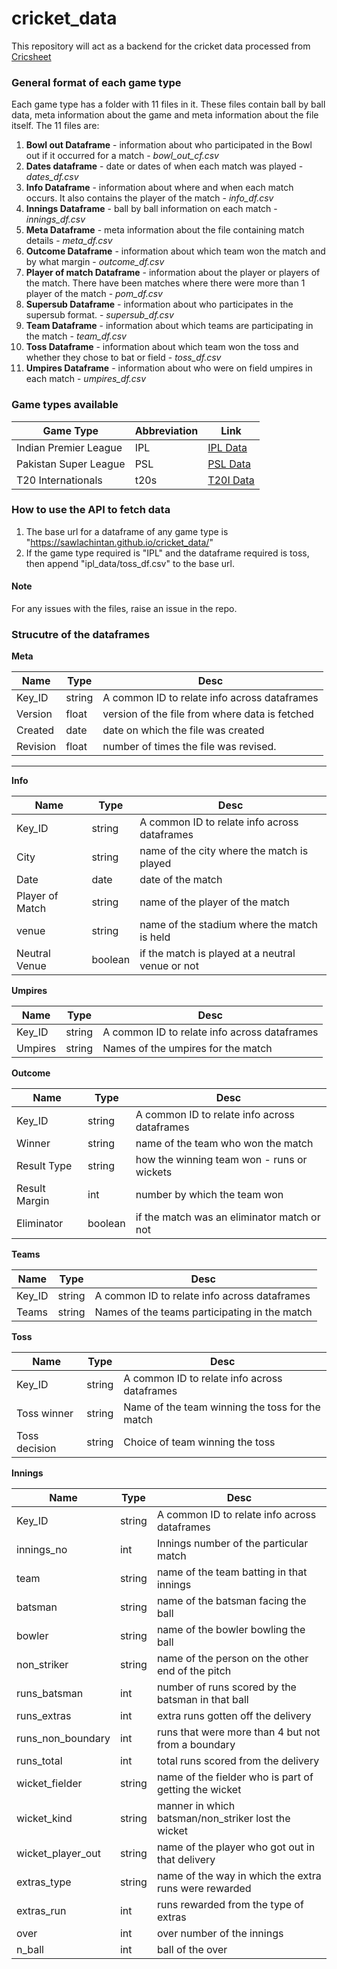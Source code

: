 # cricket_data

This repository will act as a backend for the cricket data processed from [Cricsheet](https://wwww.cricsheet.org)

### General format of each game type

Each game type has a folder with 11 files in it. These files contain ball by ball data, meta information about the game and meta information about the file itself.
The 11 files are: <br>

1. **Bowl out Dataframe** - information about who participated in the Bowl out if it occurred for a match - _bowl_out_cf.csv_
2. **Dates dataframe** - date or dates of when each match was played - _dates_df.csv_
3. **Info Dataframe** - information about where and when each match occurs. It also contains the player of the match - _info_df.csv_
4. **Innings Dataframe** - ball by ball information on each match - _innings_df.csv_
5. **Meta Dataframe** - meta information about the file containing match details - _meta_df.csv_
6. **Outcome Dataframe** - information about which team won the match and by what margin - _outcome_df.csv_
7. **Player of match Dataframe** - information about the player or players of the match. There have been matches where there were more than 1 player of the match - _pom_df.csv_
8. **Supersub Dataframe** - information about who participates in the supersub format. - _supersub_df.csv_
9. **Team Dataframe** - information about which teams are participating in the match - _team_df.csv_
10. **Toss Dataframe** - information about which team won the toss and whether they chose to bat or field - _toss_df.csv_
11. **Umpires Dataframe** - information about who were on field umpires in each match - _umpires_df.csv_

### Game types available <br>

| Game Type             | Abbreviation | Link                     |
| --------------------- | ------------ | ------------------------ |
| Indian Premier League | IPL          | [IPL Data](./ipl_data)   |
| Pakistan Super League | PSL          | [PSL Data](./psl_data)   |
| T20 Internationals    | t20s         | [T20I Data](./t20s_data) |

### How to use the API to fetch data

1. The base url for a dataframe of any game type is "https://sawlachintan.github.io/cricket_data/"
2. If the game type required is "IPL" and the dataframe required is toss, then append "ipl_data/toss_df.csv" to the base url.

#### Note

For any issues with the files, raise an issue in the repo.

### Strucutre of the dataframes

**Meta**

| Name     | Type   | Desc                                           |
| -------- | ------ | ---------------------------------------------- |
| Key_ID   | string | A common ID to relate info across dataframes   |
| Version  | float  | version of the file from where data is fetched |
| Created  | date   | date on which the file was created             |
| Revision | float  | number of times the file was revised.          |

---

**Info**

| Name            | Type    | Desc                                             |
| --------------- | ------- | ------------------------------------------------ |
| Key_ID          | string  | A common ID to relate info across dataframes     |
| City            | string  | name of the city where the match is played       |
| Date            | date    | date of the match                                |
| Player of Match | string  | name of the player of the match                  |
| venue           | string  | name of the stadium where the match is held      |
| Neutral Venue   | boolean | if the match is played at a neutral venue or not |

**Umpires**

| Name    | Type   | Desc                                         |
| ------- | ------ | -------------------------------------------- |
| Key_ID  | string | A common ID to relate info across dataframes |
| Umpires | string | Names of the umpires for the match           |

**Outcome**

| Name          | Type    | Desc                                         |
| ------------- | ------- | -------------------------------------------- |
| Key_ID        | string  | A common ID to relate info across dataframes |
| Winner        | string  | name of the team who won the match           |
| Result Type   | string  | how the winning team won - runs or wickets   |
| Result Margin | int     | number by which the team won                 |
| Eliminator    | boolean | if the match was an eliminator match or not  |

**Teams**

| Name   | Type   | Desc                                          |
| ------ | ------ | --------------------------------------------- |
| Key_ID | string | A common ID to relate info across dataframes  |
| Teams  | string | Names of the teams participating in the match |

**Toss**

| Name          | Type   | Desc                                            |
| ------------- | ------ | ----------------------------------------------- |
| Key_ID        | string | A common ID to relate info across dataframes    |
| Toss winner   | string | Name of the team winning the toss for the match |
| Toss decision | string | Choice of team winning the toss                 |

**Innings**

| Name              | Type   | Desc                                                  |
| ----------------- | ------ | ----------------------------------------------------- |
| Key_ID            | string | A common ID to relate info across dataframes          |
| innings_no        | int    | Innings number of the particular match                |
| team              | string | name of the team batting in that innings              |
| batsman           | string | name of the batsman facing the ball                   |
| bowler            | string | name of the bowler bowling the ball                   |
| non_striker       | string | name of the person on the other end of the pitch      |
| runs_batsman      | int    | number of runs scored by the batsman in that ball     |
| runs_extras       | int    | extra runs gotten off the delivery                    |
| runs_non_boundary | int    | runs that were more than 4 but not from a boundary    |
| runs_total        | int    | total runs scored from the delivery                   |
| wicket_fielder    | string | name of the fielder who is part of getting the wicket |
| wicket_kind       | string | manner in which batsman/non_striker lost the wicket   |
| wicket_player_out | string | name of the player who got out in that delivery       |
| extras_type       | string | name of the way in which the extra runs were rewarded |
| extras_run        | int    | runs rewarded from the type of extras                 |
| over              | int    | over number of the innings                            |
| n_ball              | int    | ball of the over                            |
